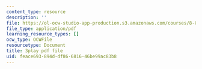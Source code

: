 ```yaml
---
content_type: resource
description: ''
file: https://ol-ocw-studio-app-production.s3.amazonaws.com/courses/8-01sc-classical-mechanics-fall-2016/feace693894ddf86681646be99ac83b8_lkeX42KQjac.pdf
file_type: application/pdf
learning_resource_types: []
ocw_type: OCWFile
resourcetype: Document
title: 3play pdf file
uid: feace693-894d-df86-6816-46be99ac83b8
---
```

